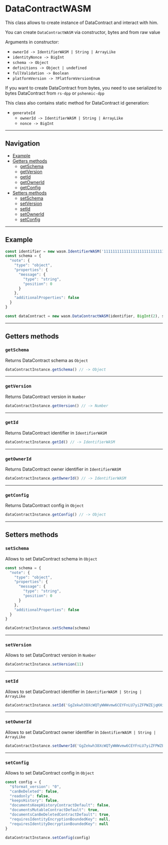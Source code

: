 # DataContractWASM

This class allows to create instance of DataContract and interact with him.

You can create `DataContractWASM` via constructor, bytes and from raw value

Arguments in constructor:

- `ownerId -> IdentifierWASM | String | ArrayLike`
- `identityNonce -> BigInt`
- `schema -> Object`
- `definitions -> Object | undefined`
- `fullValidation -> Boolean`
- `platformVersion -> ?PlatformVersionEnum`

If you want to create DataContract from bytes,
you need to use serialized to bytes DataContract from `rs-dpp` or `pshenmic-dpp`

This class also contains static method for DataContract id generation:

- `generateId`
    - `ownerId -> IdentifierWASM | String | ArrayLike`
    - `nonce -> BigInt`

___

## Navigation

- [Example](#example)
- [Getters methods](#getters-methods)
    - [getSchema](#getschema)
    - [getVersion](#getversion)
    - [getId](#getid)
    - [getOwnerId](#getownerid)
    - [getConfig](#getconfig)
- [Setters methods](#setters-methods)
    - [setSchema](#setschema)
    - [setVersion](#setversion)
    - [setId](#setid)
    - [setOwnerId](#setownerid)
    - [setConfig](#setconfig)

___

## Example

```js
const identifier = new wasm.IdentifierWASM('11111111111111111111111111111111')
const schema = {
  "note": {
    "type": "object",
    "properties": {
      "message": {
        "type": "string",
        "position": 0
      }
    },
    "additionalProperties": false
  }
}

const dataContract = new wasm.DataContractWASM(identifier, BigInt(2), schema, null, false)
```

___

## Getters methods

### `getSchema`

Returns DataContract schema as `Object`

```js
dataContractInstance.getSchema() // -> Object
```

___

### `getVersion`

Returns DataContract version in `Number`

```js
dataContractInstance.getVersion() // -> Number
```

___

### `getId`

Returns DataContract identifier in `IdentifierWASM`

```js
dataContractInstance.getId() // -> IdentifierWASM
```

___

### `getOwnerId`

Returns DataContract owner identifier in `IdentifierWASM`

```js
dataContractInstance.getOwnerId() // -> IdentifierWASM
```

___

### `getConfig`

Returns DataContract config in `Object`

```js
dataContractInstance.getConfig() // -> Object
```

___

## Setters methods

### `setSchema`

Allows to set DataContract schema in `Object`

```js
const schema = {
  "note": {
    "type": "object",
    "properties": {
      "message": {
        "type": "string",
        "position": 0
      }
    },
    "additionalProperties": false
  }
}

dataContractInstance.setSchema(schema)
```

___

### `setVersion`

Allows to set DataContract version in `Number`

```js
dataContractInstance.setVersion(11)
```

___

### `setId`

Allows to set DataContract identifier in `IdentifierWASM | String | ArrayLike`

```js
dataContractInstance.setId('GgZekwh38XcWQTyWWWvmw6CEYFnLU7yiZFPWZEjqKHit') 
```

___

### `setOwnerId`

Allows to set DataContract owner identifier in `IdentifierWASM | String | ArrayLike`

```js
dataContractInstance.setOwnerId('GgZekwh38XcWQTyWWWvmw6CEYFnLU7yiZFPWZEjqKHit')
```

___

### `setConfig`

Allows to set DataContract config in `Object`

```js
const config = {
  "$format_version": "0",
  "canBeDeleted": false,
  "readonly": false,
  "keepsHistory": false,
  "documentsKeepHistoryContractDefault": false,
  "documentsMutableContractDefault": true,
  "documentsCanBeDeletedContractDefault": true,
  "requiresIdentityEncryptionBoundedKey": null,
  "requiresIdentityDecryptionBoundedKey": null
}

dataContractInstance.setConfig(config)
```
